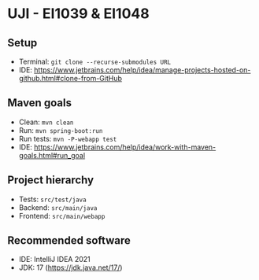 # UJI - EI1039 & EI1048
## Setup
- Terminal: `git clone --recurse-submodules URL`
- IDE: https://www.jetbrains.com/help/idea/manage-projects-hosted-on-github.html#clone-from-GitHub
## Maven goals
- Clean: `mvn clean`
- Run: `mvn spring-boot:run`
- Run tests: `mvn -P-webapp test`
- IDE: https://www.jetbrains.com/help/idea/work-with-maven-goals.html#run_goal
## Project hierarchy
- Tests: `src/test/java`
- Backend: `src/main/java`
- Frontend: `src/main/webapp`
## Recommended software
- IDE: IntelliJ IDEA 2021
- JDK: 17 (https://jdk.java.net/17/)